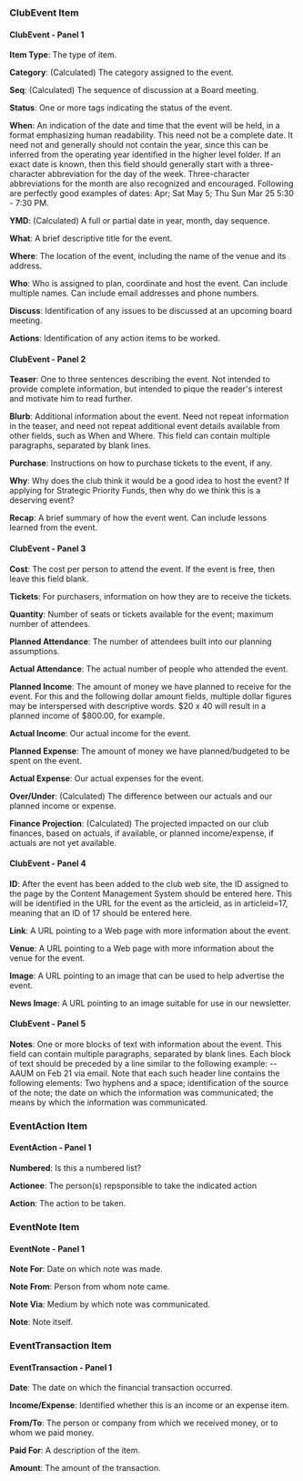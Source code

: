 <!--
   Following code generated by PSTextMerge using:
 
     template:  fields.md
     data file: /Users/hbowie/Java/projects/nbproj/clubplanner/javagen/fields.xls
-->

### ClubEvent Item

#### ClubEvent - Panel 1

**Item Type**:
The type of item.

**Category**:
(Calculated)
The category assigned to the event.

**Seq**:
(Calculated)
The sequence of discussion at a Board meeting.

**Status**:
One or more tags indicating the status of the event.

**When**:
An indication of the date and time that the event will be held, in a format emphasizing human readability. This need not be a complete date. It need not and generally should not contain the year, since this can be inferred from the operating year identified in the higher level folder. If an exact date is known, then this field should generally start with a three-character abbreviation for the day of the week. Three-character abbreviations for the month are also recognized and encouraged. Following are perfectly good examples of dates: Apr; Sat May 5; Thu Sun Mar 25 5:30 - 7:30 PM.

**YMD**:
(Calculated)
A full or partial date in year, month, day sequence.

**What**:
A brief descriptive title for the event.

**Where**:
The location of the event, including the name of the venue and its address.

**Who**:
Who is assigned to plan, coordinate and host the event. Can include multiple names. Can include email addresses and phone numbers.

**Discuss**:
Identification of any issues to be discussed at an upcoming board meeting.

**Actions**:
Identification of any action items to be worked.

#### ClubEvent - Panel 2

**Teaser**:
One to three sentences describing the event. Not intended to provide complete information, but intended to pique the reader's interest and motivate him to read further.

**Blurb**:
Additional information about the event. Need not repeat information in the teaser, and need not repeat additional event details available from other fields, such as When and Where. This field can contain multiple paragraphs, separated by blank lines.

**Purchase**:
Instructions on how to purchase tickets to the event, if any.

**Why**:
Why does the club think it would be a good idea to host the event? If applying for Strategic Priority Funds, then why do we think this is a deserving event?

**Recap**:
A brief summary of how the event went. Can include lessons learned from the event.

#### ClubEvent - Panel 3

**Cost**:
The cost per person to attend the event. If the event is free, then leave this field blank.

**Tickets**:
For purchasers, information on how they are to receive the tickets.

**Quantity**:
Number of seats or tickets available for the event; maximum number of attendees.

**Planned Attendance**:
The number of attendees built into our planning assumptions.

**Actual Attendance**:
The actual number of people who attended the event.

**Planned Income**:
The amount of money we have planned to receive for the event. For this and the following dollar amount fields, multiple dollar figures may be interspersed with descriptive words. $20 x 40 will result in a planned income of $800.00, for example.

**Actual Income**:
Our actual income for the event.

**Planned Expense**:
The amount of money we have planned/budgeted to be spent on the event.

**Actual Expense**:
Our actual expenses for the event.

**Over/Under**:
(Calculated)
The difference between our actuals and our planned income or expense.

**Finance Projection**:
(Calculated)
The projected impacted on our club finances, based on actuals, if available, or planned income/expense, if actuals are not yet available.

#### ClubEvent - Panel 4

**ID**:
After the event has been added to the club web site, the ID assigned to the page by the Content Management System should be entered here. This will be identified in the URL for the event as the articleid, as in articleid=17, meaning that an ID of 17 should be entered here.

**Link**:
A URL pointing to a Web page with more information about the event.

**Venue**:
A URL pointing to a Web page with more information about the venue for the event.

**Image**:
A URL pointing to an image that can be used to help advertise the event.

**News Image**:
A URL pointing to an image suitable for use in our newsletter.

#### ClubEvent - Panel 5

**Notes**:
One or more blocks of text with information about the event. This field can contain multiple paragraphs, separated by blank lines. Each block of text should be preceded by a line similar to the following example: -- AAUM on Feb 21 via email. Note that each such header line contains the following elements: Two hyphens and a space; identification of the source of the note; the date on which the information was communicated; the means by which the information was communicated.

### EventAction Item

#### EventAction - Panel 1

**Numbered**:
Is this a numbered list?

**Actionee**:
The person(s) repsponsible to take the indicated action

**Action**:
The action to be taken.

### EventNote Item

#### EventNote - Panel 1

**Note For**:
Date on which note was made.

**Note From**:
Person from whom note came.

**Note Via**:
Medium by which note was communicated.

**Note**:
Note itself.

### EventTransaction Item

#### EventTransaction - Panel 1

**Date**:
The date on which the financial transaction occurred.

**Income/Expense**:
Identified whether this is an income or an expense item.

**From/To**:
The person or company from which we received money, or to whom we paid money.

**Paid For**:
A description of the item.

**Amount**:
The amount of the transaction.
